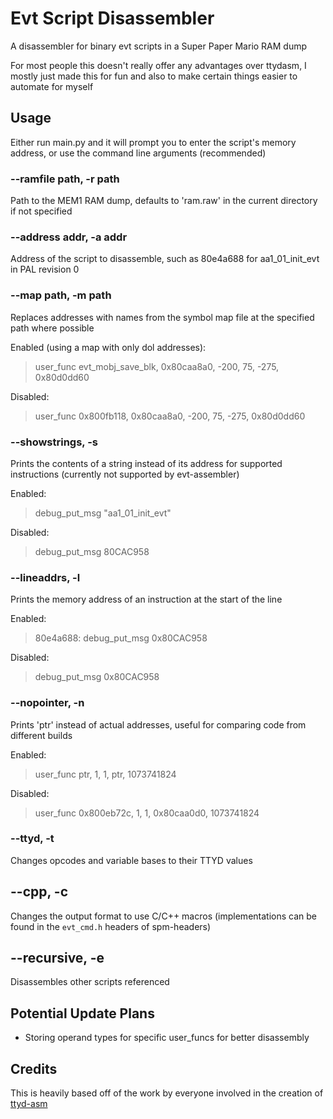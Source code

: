 # Evt Script Disassembler
A disassembler for binary evt scripts in a Super Paper Mario RAM dump

For most people this doesn't really offer any advantages over ttydasm, I mostly just made this for fun and also to make certain things easier to automate for myself

## Usage
Either run main.py and it will prompt you to enter the script's memory address, or use the command line arguments (recommended)

### --ramfile path, -r path
Path to the MEM1 RAM dump, defaults to 'ram.raw' in the current directory if not specified

### --address addr, -a addr
Address of the script to disassemble, such as 80e4a688 for aa1_01_init_evt in PAL revision 0

### --map path, -m path
Replaces addresses with names from the symbol map file at the specified path where possible

Enabled (using a map with only dol addresses):

> user_func evt_mobj_save_blk, 0x80caa8a0, -200, 75, -275, 0x80d0dd60

Disabled:

> user_func 0x800fb118, 0x80caa8a0, -200, 75, -275, 0x80d0dd60

### --showstrings, -s
Prints the contents of a string instead of its address for supported instructions (currently not supported by evt-assembler)

Enabled:

> debug_put_msg "aa1_01_init_evt"

Disabled:

> debug_put_msg 80CAC958

### --lineaddrs, -l
Prints the memory address of an instruction at the start of the line

Enabled:

> 80e4a688: debug_put_msg 0x80CAC958

Disabled:

> debug_put_msg 0x80CAC958

### --nopointer, -n
Prints 'ptr' instead of actual addresses, useful for comparing code from different builds

Enabled:

> user_func ptr, 1, 1, ptr, 1073741824

Disabled:

> user_func 0x800eb72c, 1, 1, 0x80caa0d0, 1073741824

### --ttyd, -t
Changes opcodes and variable bases to their TTYD values

## --cpp, -c
Changes the output format to use C/C++ macros (implementations can be found in the `evt_cmd.h` headers of spm-headers)

## --recursive, -e
Disassembles other scripts referenced

## Potential Update Plans
- Storing operand types for specific user_funcs for better disassembly

## Credits
This is heavily based off of the work by everyone involved in the creation of [ttyd-asm](https://github.com/PistonMiner/ttyd-tools)
